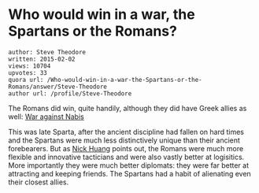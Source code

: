 # Who would win in a war, the Spartans or the Romans?

	author: Steve Theodore
	written: 2015-02-02
	views: 10704
	upvotes: 33
	quora url: /Who-would-win-in-a-war-the-Spartans-or-the-Romans/answer/Steve-Theodore
	author url: /profile/Steve-Theodore


The Romans did win, quite handily, although they did have Greek allies as well: [War against Nabis](http://en.wikipedia.org/wiki/War_against_Nabis)

This was late Sparta, after the ancient discipline had fallen on hard times and the Spartans were much less distinctively unique than their ancient forebearers. But as [Nick Huang](https://www.quora.com/profile/Nick-Huang-9) points out, the Romans were much more flexible and innovative tacticians and were also vastly better at logisitics. More importantly they were much better diplomats: they were far better at attracting and keeping friends. The Spartans had a habit of alienating even their closest allies.

